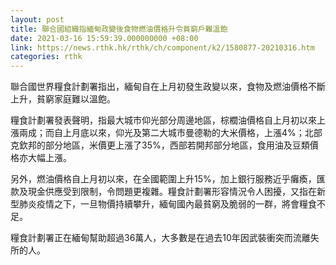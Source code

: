 ```yaml
---
layout: post
title: 聯合國組織指緬甸政變後食物燃油價格升令貧窮戶難溫飽
date: 2021-03-16 15:59:39.000000000 +08:00
link: https://news.rthk.hk/rthk/ch/component/k2/1580877-20210316.htm
categories: rthk
---
```


聯合國世界糧食計劃署指出，緬甸自在上月初發生政變以來，食物及燃油價格不斷上升，貧窮家庭難以溫飽。

糧食計劃署發表聲明，指最大城市仰光部分周邊地區，棕櫚油價格自上月初以來上漲兩成；而自上月底以來，仰光及第二大城市曼德勒的大米價格，上漲4%；北部克欽邦的部分地區，米價更上漲了35%，西部若開邦部分地區，食用油及豆類價格亦大幅上漲。

另外，燃油價格自上月初以來，在全國範圍上升15%，加上銀行服務近乎癱瘓，匯款及現金供應受到限制，令問題更複雜。糧食計劃署形容情況令人困擾，又指在新型肺炎疫情之下，一旦物價持續攀升，緬甸國內最貧窮及脆弱的一群，將會糧食不足。

糧食計劃署正在緬甸幫助超過36萬人，大多數是在過去10年因武裝衝突而流離失所的人。
